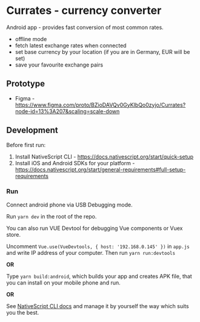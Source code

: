 # Currates - currency converter

Android app - provides fast conversion of most common rates.

- offline mode
- fetch latest exchange rates when connected
- set base currency by your location (if you are in Germany, EUR will be set)
- save your favourite exchange pairs

## Prototype

- Figma - https://www.figma.com/proto/BZioDAVQv0GyKIbQo0zyjo/Currates?node-id=13%3A207&scaling=scale-down

## Development

Before first run:

1. Install NativeScript CLI - https://docs.nativescript.org/start/quick-setup
2. Install iOS and Android SDKs for your platform - https://docs.nativescript.org/start/general-requirements#full-setup-requirements

### Run

Connect android phone via USB Debugging mode.

Run `yarn dev` in the root of the repo.

You can also run VUE Devtool for debugging Vue components or Vuex store.

Uncomment `Vue.use(VueDevtools, { host: '192.168.0.145' })` in `app.js` and write IP address of your computer.
Then run `yarn run:devtools`

**OR**

Type `yarn build:android`, which builds your app and creates APK file, that you can install on your mobile phone and run.

**OR**

See [NativeScript CLI docs](https://docs.nativescript.org/start/cli-basics) and manage it by yourself the way which suits you the best.

